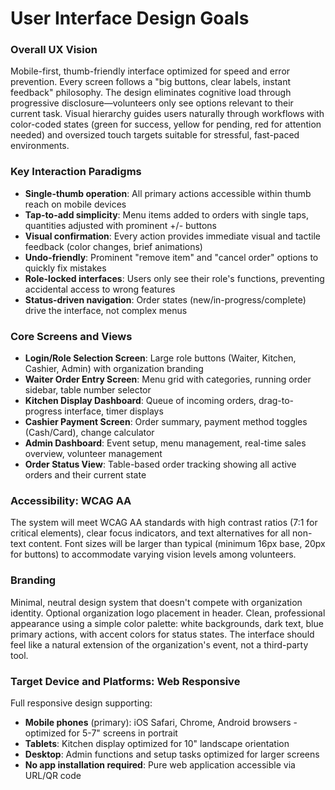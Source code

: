 # User Interface Design Goals

### Overall UX Vision

Mobile-first, thumb-friendly interface optimized for speed and error prevention. Every screen follows a "big buttons, clear labels, instant feedback" philosophy. The design eliminates cognitive load through progressive disclosure—volunteers only see options relevant to their current task. Visual hierarchy guides users naturally through workflows with color-coded states (green for success, yellow for pending, red for attention needed) and oversized touch targets suitable for stressful, fast-paced environments.

### Key Interaction Paradigms

- **Single-thumb operation**: All primary actions accessible within thumb reach on mobile devices
- **Tap-to-add simplicity**: Menu items added to orders with single taps, quantities adjusted with prominent +/- buttons
- **Visual confirmation**: Every action provides immediate visual and tactile feedback (color changes, brief animations)
- **Undo-friendly**: Prominent "remove item" and "cancel order" options to quickly fix mistakes
- **Role-locked interfaces**: Users only see their role's functions, preventing accidental access to wrong features
- **Status-driven navigation**: Order states (new/in-progress/complete) drive the interface, not complex menus

### Core Screens and Views

- **Login/Role Selection Screen**: Large role buttons (Waiter, Kitchen, Cashier, Admin) with organization branding
- **Waiter Order Entry Screen**: Menu grid with categories, running order sidebar, table number selector
- **Kitchen Display Dashboard**: Queue of incoming orders, drag-to-progress interface, timer displays
- **Cashier Payment Screen**: Order summary, payment method toggles (Cash/Card), change calculator
- **Admin Dashboard**: Event setup, menu management, real-time sales overview, volunteer management
- **Order Status View**: Table-based order tracking showing all active orders and their current state

### Accessibility: WCAG AA

The system will meet WCAG AA standards with high contrast ratios (7:1 for critical elements), clear focus indicators, and text alternatives for all non-text content. Font sizes will be larger than typical (minimum 16px base, 20px for buttons) to accommodate varying vision levels among volunteers.

### Branding

Minimal, neutral design system that doesn't compete with organization identity. Optional organization logo placement in header. Clean, professional appearance using a simple color palette: white backgrounds, dark text, blue primary actions, with accent colors for status states. The interface should feel like a natural extension of the organization's event, not a third-party tool.

### Target Device and Platforms: Web Responsive

Full responsive design supporting:
- **Mobile phones** (primary): iOS Safari, Chrome, Android browsers - optimized for 5-7" screens in portrait
- **Tablets**: Kitchen display optimized for 10" landscape orientation
- **Desktop**: Admin functions and setup tasks optimized for larger screens
- **No app installation required**: Pure web application accessible via URL/QR code
